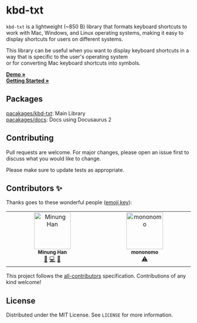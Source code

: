 # kbd-txt

`kbd-txt` is a lightweight (~850 B) library that formats keyboard shortcuts to work with Mac, Windows, and Linux operating systems, making it easy to display shortcuts for users on different systems.

This library can be useful when you want to display keyboard shortcuts in a way that is specific to the user's operating system  
or for converting Mac keyboard shortcuts into symbols.

**[Demo »](https://kbd-txt.minung.dev)**  
**[Getting Started »](https://kbd-txt.minung.dev/docs/getting-started/introduction)**

## Packages

[pacakages/kbd-txt](https://github.com/hmu332233/kbd-txt/tree/feature/readme/packages/kbd-txt): Main Library  
[pacakages/docs](https://github.com/hmu332233/kbd-txt/tree/main/packages/kbd-txt): Docs using Docusaurus 2

## Contributing

Pull requests are welcome. For major changes, please open an issue first to discuss what you would like to change.

Please make sure to update tests as appropriate.

## Contributors ✨

Thanks goes to these wonderful people ([emoji key](https://allcontributors.org/docs/en/emoji-key)):

<!-- ALL-CONTRIBUTORS-LIST:START - Do not remove or modify this section -->
<!-- prettier-ignore-start -->
<!-- markdownlint-disable -->
<table>
  <tbody>
    <tr>
      <td align="center" valign="top" width="14.28%"><a href="https://github.com/hmu332233"><img src="https://avatars.githubusercontent.com/u/10302969?v=4?s=100" width="100px;" alt="Minung Han"/><br /><sub><b>Minung Han</b></sub></a><br /><a href="#maintenance-hmu332233" title="Maintenance">🚧</a> <a href="https://github.com/hmu332233/kbd-txt/commits?author=hmu332233" title="Code">💻</a> <a href="https://github.com/hmu332233/kbd-txt/commits?author=hmu332233" title="Documentation">📖</a></td>
      <td align="center" valign="top" width="14.28%"><a href="https://github.com/gitdog01"><img src="https://avatars.githubusercontent.com/u/5876149?v=4?s=100" width="100px;" alt="mononomo"/><br /><sub><b>mononomo</b></sub></a><br /><a href="https://github.com/hmu332233/kbd-txt/commits?author=gitdog01" title="Tests">⚠️</a></td>
    </tr>
  </tbody>
</table>

<!-- markdownlint-restore -->
<!-- prettier-ignore-end -->

<!-- ALL-CONTRIBUTORS-LIST:END -->

This project follows the [all-contributors](https://github.com/all-contributors/all-contributors) specification. Contributions of any kind welcome!

## License

Distributed under the MIT License. See `LICENSE` for more information.

